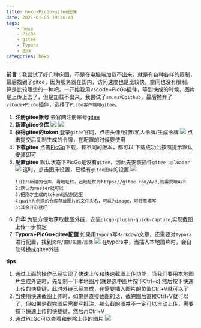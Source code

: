 ```yaml
---
title: hexo+PicGo+gitee图床
date: 2021-01-05 19:26:41
tags:
    - hexo
    - PicGo
    - gitee
    - Typora
    - 图床
categories: hexo
---
```

**前言**：我尝试了好几种床图，不是在电脑端加载不出来，就是有各种各样的限制，最后找到了gitee，因为服务器在国内，访问速度也是比较快，空间也没有限制，算是比较理想的一种吧。一开始我用vscode+PicGo插件，等到快成的时候，图片是上传上去了，但是加载不出来，我尝试了`sm.ms`和`github`，最后抛弃了`vsCode+PicGo`插件，选择了`PicGo客户端和gitee`。
1. **注册gitee账号**
去官网注册账号[gitee](https://gitee.com/)
2. **新建gitee仓库**
![](https://gitee.com/light_trap/for-picgo/raw/master/image/20210105203048.png)
![](https://gitee.com/light_trap/for-picgo/raw/master/image/20210105203450.png)
3. **获得gitee的token**
登录`gitee`官网，点击头像/设置/私人令牌/生成令牌
![](https://gitee.com/light_trap/for-picgo/raw/master/image/20210105203902.png)
点击提交后复制生成的令牌，在配置的时候要使用
4. **下载gitee**
点击[PicGo](https://github.com/Molunerfinn/PicGo/releases)下载，有不同的版本，都可以
下载成功后按照提示默认安装即可
5. **配置gitee**
默认状态下PicGo是没有`gitee`，因此先安装插件`gitee-uploader`
![](https://gitee.com/light_trap/for-picgo/raw/master/image/20210105205151.png)
这时，点击图床设置，已经有`gitee图床`的设置
![](https://gitee.com/light_trap/for-picgo/raw/master/image/20210105205522.png)
    ```
    1:打开新建的仓库，看地址栏，若地址栏为https://gitee.com/A/B,则需要填A/B
    2:默认为master就可以
    3:把刚才生成的token粘贴到这里
    4:path为创建的仓库存放图片的文件夹名，可以为image，可任意填写
    5:其余开心就好
    ```
6. **升华**
为更方便地获取截图外链，安装`picgo-plugin-quick-capture`,实现截图上传一步搞定
7. **Typora+PicGo+gitee配置**
如果用`Typora`写`Markdown`文章，还需要对`Typora`进行配置，找到`文件/偏好设置/图像`
![](https://gitee.com/light_trap/for-picgo/raw/master/image/20210105212825.png)
在typora中，当插入本地图片时，会自动转换成gitee外链

**tips**
1. 通过上面的操作已经实现了快速上传和快速截图上传功能，当我们要用本地图片生成外链时，先复制一下本地图片(就是选中图片按下Ctrl+c),然后按下快速上传的快捷键，此时外链已经生成，在需要插入图片的位置Ctrl+V就可以了
2. 当使用快速截图上传时，如果是直接截图的话，截完图后直接Ctrl+V就可以了，但如果是截完图后需要写批注，那么截的图并不一定可以自动上传，需要按下快速上传的快捷键，然后再Ctrl+V
3. 通过PicGo可以查看和删除上传的图片
![](https://gitee.com/light_trap/for-picgo/raw/master/image/20210105212411.png)
